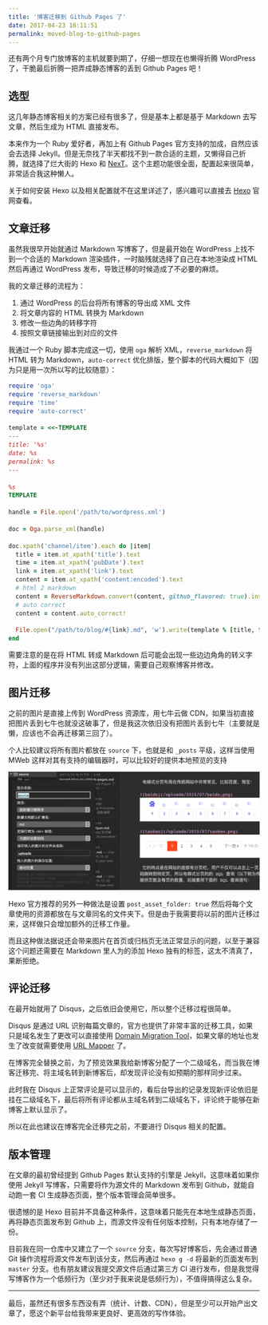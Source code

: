 ```yaml
---
title: '博客迁移到 Github Pages 了'
date: 2017-04-23 16:11:51
permalink: moved-blog-to-github-pages
---
```


还有两个月专门放博客的主机就要到期了，仔细一想现在也懒得折腾 WordPress 了，干脆最后折腾一把弄成静态博客的丢到 Github Pages 吧！

<!--more-->

## 选型

这几年静态博客相关的方案已经有很多了，但是基本上都是基于 Markdown 去写文章，然后生成为 HTML 直接发布。

本来作为一个 Ruby 爱好者，再加上有 Github Pages 官方支持的加成，自然应该会去选择 Jekyll。但是无奈找了半天都找不到一款合适的主题，又懒得自己折腾，就选择了烂大街的 Hexo 和 [NexT][1]。这个主题功能很全面，配置起来很简单，非常适合我这种懒人。

关于如何安装 Hexo 以及相关配置就不在这里详述了，感兴趣可以直接去 [Hexo][2] 官网查看。

## 文章迁移

虽然我很早开始就通过 Markdown 写博客了，但是最开始在 WordPress 上找不到一个合适的 Markdown 渲染插件，一时脑残就选择了自己在本地渲染成 HTML 然后再通过 WordPress 发布，导致迁移的时候造成了不必要的麻烦。

我的文章迁移的流程为：

1. 通过 WordPress 的后台将所有博客的导出成 XML 文件
2. 将文章内容的 HTML 转换为 Markdown
3. 修改一些边角的转移字符
4. 按照文章链接输出到对应的文件

我通过一个 Ruby 脚本完成这一切，使用 `oga` 解析 XML，`reverse_markdown` 将 HTML 转为 Markdown，`auto-correct` 优化排版，整个脚本的代码大概如下（因为只是用一次所以写的比较随意）：

```ruby
require 'oga'
require 'reverse_markdown'
require 'time'
require 'auto-correct'

template = <<-TEMPLATE
---
title: '%s'
date: %s
permalink: %s
---

%s
TEMPLATE

handle = File.open('/path/to/wordpress.xml')

doc = Oga.parse_xml(handle)

doc.xpath('channel/item').each do |item|
  title = item.at_xpath('title').text
  time = item.at_xpath('pubDate').text
  link = item.at_xpath('link').text
  content = item.at_xpath('content:encoded').text
  # html 2 markdown
  content = ReverseMarkdown.convert(content, github_flavored: true).inspect
  # auto correct
  content = content.auto_correct!

  File.open("/path/to/blog/#{link}.md", 'w').write(template % [title, time, link, content])
end
```

需要注意的是在将 HTML 转成 Markdown 后可能会出现一些边边角角的转义字符，上面的程序并没有列出这部分逻辑，需要自己观察博客并修改。

## 图片迁移

之前的图片是直接上传到 WordPress 资源库，用七牛云做 CDN，如果当初直接把图片丢到七牛也就没这破事了，但是我这次依旧没有把图片丢到七牛（主要就是懒，应该也不会再迁移第三回了）。

个人比较建议将所有图片都放在 `source` 下，也就是和 `_posts` 平级，这样当使用 MWeb 这样对其有支持的编辑器时，可以比较好的提供本地预览的支持

![mweb](/uploads/mweb.png)

Hexo 官方推荐的另外一种做法是设置 `post_asset_folder: true` 然后将每个文章使用的资源都放在与文章同名的文件夹下。但是由于我需要将以前的图片迁移过来，这样做只会增加额外的迁移工作量。

而且这种做法据说还会带来图片在首页或归档页无法正常显示的问题，以至于兼容这个问题还需要在 Markdown 里人为的添加 Hexo 独有的标签，这太不清真了，果断拒绝。

## 评论迁移

在最开始就用了 Disqus，之后依旧会使用它，所以整个迁移过程很简单。

Disqus 是通过 URL 识别每篇文章的，官方也提供了非常丰富的迁移工具，如果只是域名发生了更改可以直接使用 [Domain Migration Tool][3]，如果文章的地址也发生了改变就需要使用 [URL Mapper][4] 了。

在博客完全替换之前，为了预览效果我给新博客分配了一个二级域名，而当我在博客迁移完、将主域名转到新博客后，却发现评论没有如预期的那样同步过来。

此时我在 Disqus 上正常评论是可以显示的，看后台导出的记录发现新评论依旧是挂在二级域名下，最后将所有评论都从主域名转到二级域名下，评论终于能够在新博客上默认显示了。

所以在此也建议在博客完全迁移完之前，不要进行 Disqus 相关的配置。

## 版本管理

在文章的最初曾经提到 Github Pages 默认支持的引擎是 Jekyll，这意味着如果你使用 Jekyll 写博客，只需要将作为源文件的 Markdown 发布到 Github，就能自动跑一套 CI 生成静态页面，整个版本管理会简单很多。

很遗憾的是 Hexo 目前并不具备这种条件，这意味着只能先在本地生成静态页面，再将静态页面发布到 Github 上，而源文件没有任何版本控制，只有本地存储了一份。

目前我在同一仓库中又建立了一个 `source` 分支，每次写好博客后，先会通过普通 Git 操作流程将源文件发布到该分支，然后再通过 `hexo g -d` 将最新的页面发布到 `master` 分支。也有朋友建议我提交源文件后通过第三方 CI 进行发布，但是我觉得写博客作为一个低频行为（至少对于我来说是低频行为），不值得搞得这么复杂。

----

最后，虽然还有很多东西没有弄（统计、计数、CDN），但是至少可以开始产出文章了，愿这个新平台给我带来更良好、更高效的写作体验。


[1]: https://github.com/iissnan/hexo-theme-next
[2]: https://hexo.io/zh-cn/docs/
[3]: https://help.disqus.com/customer/portal/articles/912627-domain-migration-wizard
[4]: https://help.disqus.com/customer/portal/articles/912757-url-mapper


